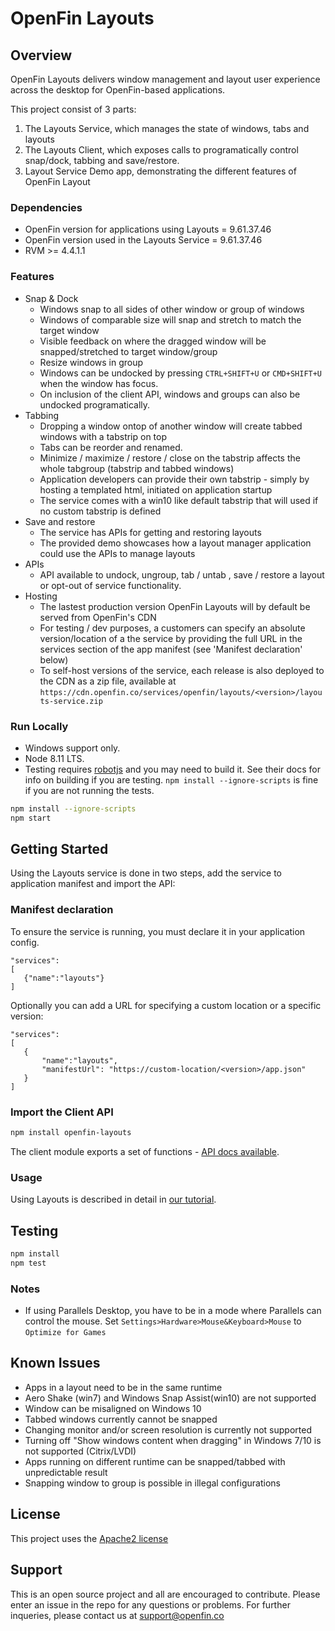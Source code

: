 # OpenFin Layouts


## Overview
OpenFin Layouts delivers window management and layout user experience across the desktop for OpenFin-based applications.

This project consist of 3 parts:
1. The Layouts Service, which manages the state of windows, tabs and layouts
2. The Layouts Client, which exposes calls to programatically control snap/dock, tabbing and save/restore.
3. Layout Service Demo app, demonstrating the different features of OpenFin Layout

### Dependencies
- OpenFin version for applications using Layouts = 9.61.37.46
- OpenFin version used in the Layouts Service = 9.61.37.46
- RVM >= 4.4.1.1

### Features
- Snap & Dock 
   - Windows snap to all sides of other window or group of windows
   - Windows of comparable size will snap and stretch to match the target window
   - Visible feedback on where the dragged window will be snapped/stretched to target window/group
   - Resize windows in group
   - Windows can be undocked by pressing `CTRL+SHIFT+U` or `CMD+SHIFT+U` when the window has focus.
   - On inclusion of the client API, windows and groups can also be undocked programatically.
- Tabbing
   - Dropping a window ontop of another window will create tabbed windows with a tabstrip on top
   - Tabs can be reorder and renamed.
   - Minimize / maximize / restore / close on the tabstrip affects the whole tabgroup (tabstrip and tabbed windows)
   - Application developers can provide their own tabstrip - simply by hosting a templated html, initiated on application startup
   - The service comes with a win10 like default tabstrip that will used if no custom tabstrip is defined
- Save and restore
   - The service has APIs for getting and restoring layouts
   - The provided demo showcases how a layout manager application could use the APIs to manage layouts
- APIs
   - API available to undock, ungroup, tab / untab , save / restore a layout or opt-out of service functionality.
- Hosting
   - The lastest production version OpenFin Layouts will by default be served from OpenFin's CDN
   - For testing / dev purposes, a customers can specify an absolute version/location of a the service by providing the full URL in the services section of the app manifest (see 'Manifest declaration' below)
   - To self-host versions of the service, each release is also deployed to the CDN as a zip file, available at `https://cdn.openfin.co/services/openfin/layouts/<version>/layouts-service.zip`

### Run Locally
- Windows support only. 
- Node 8.11 LTS.
- Testing requires [robotjs](http://robotjs.io/docs/) and you may need to build it. See their docs for info on building if you are testing. `npm install --ignore-scripts` is fine if you are not running the tests.

```bash
npm install --ignore-scripts
npm start
```
## Getting Started

Using the Layouts service is done in two steps, add the service to application manifest and import the API:

### Manifest declaration

To ensure the service is running, you must declare it in your application config.

```
"services":
[
   {"name":"layouts"}
]
```
Optionally you can add a URL for specifying a custom location or a specific version:

```
"services":
[
   {
       "name":"layouts",
       "manifestUrl": "https://custom-location/<version>/app.json"
   }
]
```

### Import the Client API

```bash
npm install openfin-layouts
```

The client module exports a set of functions - [API docs available](https://urls.openfin.co/layouts/docs).


### Usage

Using Layouts is described in detail in [our tutorial](https://openfin.co/documentation/layouts-tutorial).

## Testing

```bash
npm install
npm test
```

### Notes
- If using Parallels Desktop, you have to be in a mode where Parallels can control the mouse. Set `Settings>Hardware>Mouse&Keyboard>Mouse` to `Optimize for Games`

## Known Issues
- Apps in a layout need to be in the same runtime
- Aero Shake (win7) and Windows Snap Assist(win10) are not supported
- Window can be misaligned on Windows 10
- Tabbed windows currently cannot be snapped
- Changing monitor and/or screen resolution is currently not supported
- Turning off "Show windows content when dragging" in Windows 7/10 is not supported (Citrix/LVDI)
- Apps running on different runtime can be snapped/tabbed with unpredictable result
- Snapping window to group is possible in illegal configurations

## License
This project uses the [Apache2 license](https://www.apache.org/licenses/LICENSE-2.0)

## Support
This is an open source project and all are encouraged to contribute.
Please enter an issue in the repo for any questions or problems. For further inqueries, please contact us at support@openfin.co

